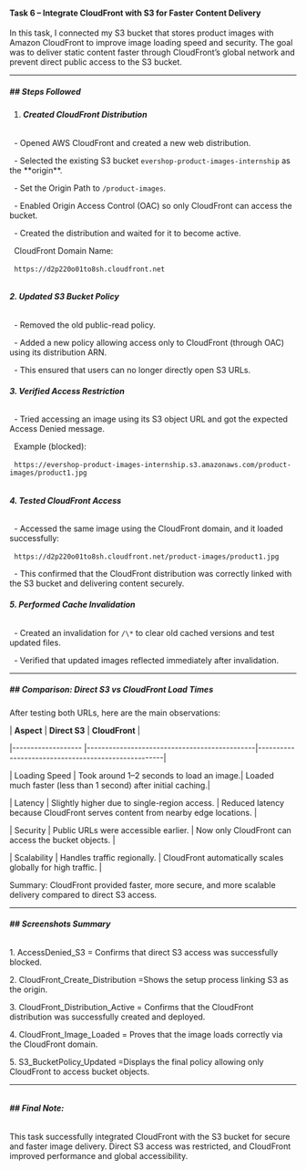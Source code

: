 #### **Task 6 – Integrate CloudFront with S3 for Faster Content Delivery**



In this task, I connected my S3 bucket that stores product images with Amazon CloudFront to improve image loading speed and security. The goal was to deliver static content faster through CloudFront’s global network and prevent direct public access to the S3 bucket.



---



##### **## Steps Followed**



1. ###### **Created CloudFront Distribution**

&nbsp;  - Opened AWS CloudFront and created a new web distribution.

&nbsp;  - Selected the existing S3 bucket `evershop-product-images-internship` as the \*\*origin\*\*.

&nbsp;  - Set the Origin Path to `/product-images`.

&nbsp;  - Enabled Origin Access Control (OAC) so only CloudFront can access the bucket.

&nbsp;  - Created the distribution and waited for it to become active.



&nbsp;  CloudFront Domain Name:  

&nbsp;  `https://d2p220o01to8sh.cloudfront.net`

###### 

###### **2. Updated S3 Bucket Policy**

&nbsp;  - Removed the old public-read policy.

&nbsp;  - Added a new policy allowing access only to CloudFront (through OAC) using its distribution ARN.

&nbsp;  - This ensured that users can no longer directly open S3 URLs.



###### **3. Verified Access Restriction**

&nbsp;  - Tried accessing an image using its S3 object URL and got the expected Access Denied message.  

&nbsp;    Example (blocked):  

&nbsp;    `https://evershop-product-images-internship.s3.amazonaws.com/product-images/product1.jpg`

###### 

###### **4. Tested CloudFront Access**

&nbsp;  - Accessed the same image using the CloudFront domain, and it loaded successfully:  

&nbsp;    `https://d2p220o01to8sh.cloudfront.net/product-images/product1.jpg`



&nbsp;  - This confirmed that the CloudFront distribution was correctly linked with the S3 bucket and delivering content securely.



###### **5. Performed Cache Invalidation**

&nbsp;  - Created an invalidation for `/\*` to clear old cached versions and test updated files.

&nbsp;  - Verified that updated images reflected immediately after invalidation.



---



##### **## Comparison: Direct S3 vs CloudFront Load Times**



After testing both URLs, here are the main observations:



| **Aspect**            | **Direct S3**                                    | **CloudFront**                                                                    |

|-------------------    |----------------------------------------------|----------------------------------------------------|

| Loading Speed         | Took around 1–2 seconds to load an image.| Loaded much faster (less than 1 second) after initial caching.|

| Latency           | Slightly higher due to single-region access. | Reduced latency because CloudFront serves content from nearby edge locations. |

| Security          | Public URLs were accessible earlier.         | Now only CloudFront can access the bucket objects.                            |

| Scalability       | Handles traffic regionally.                  | CloudFront automatically scales globally for high traffic.                    |



Summary: CloudFront provided faster, more secure, and more scalable delivery compared to direct S3 access.



---



###### **## Screenshots Summary**



1\. AccessDenied\_S3  = Confirms that direct S3 access was successfully blocked.  

2\. CloudFront\_Create\_Distribution  =Shows the setup process linking S3 as the origin.  

3\. CloudFront\_Distribution\_Active  = Confirms that the CloudFront distribution was successfully created and deployed.  

4\. CloudFront\_Image\_Loaded  = Proves that the image loads correctly via the CloudFront domain.  

5\. S3\_BucketPolicy\_Updated  =Displays the final policy allowing only CloudFront to access bucket objects.



---

###### 

###### **## Final Note:** 

This task successfully integrated CloudFront with the S3 bucket for secure and faster image delivery. Direct S3 access was restricted, and CloudFront improved performance and global accessibility.



